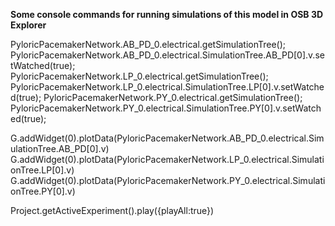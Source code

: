 **Some console commands for running simulations of this model in OSB 3D Explorer**

PyloricPacemakerNetwork.AB_PD_0.electrical.getSimulationTree();
PyloricPacemakerNetwork.AB_PD_0.electrical.SimulationTree.AB_PD[0].v.setWatched(true);
PyloricPacemakerNetwork.LP_0.electrical.getSimulationTree();
PyloricPacemakerNetwork.LP_0.electrical.SimulationTree.LP[0].v.setWatched(true);
PyloricPacemakerNetwork.PY_0.electrical.getSimulationTree();
PyloricPacemakerNetwork.PY_0.electrical.SimulationTree.PY[0].v.setWatched(true);


G.addWidget(0).plotData(PyloricPacemakerNetwork.AB_PD_0.electrical.SimulationTree.AB_PD[0].v)
G.addWidget(0).plotData(PyloricPacemakerNetwork.LP_0.electrical.SimulationTree.LP[0].v)
G.addWidget(0).plotData(PyloricPacemakerNetwork.PY_0.electrical.SimulationTree.PY[0].v)

Project.getActiveExperiment().play({playAll:true})




